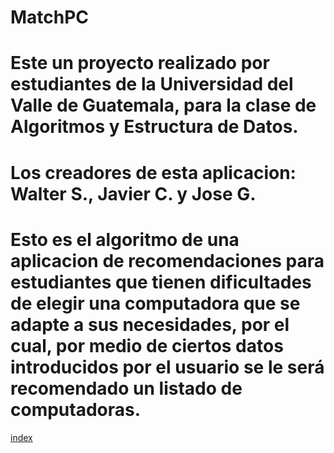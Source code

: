 # MatchPC
# Este un proyecto realizado por estudiantes de la Universidad del Valle de Guatemala, para la clase de Algoritmos y Estructura de Datos.
# 
# Los creadores de esta aplicacion: Walter S., Javier C. y Jose G.
#
# Esto es el algoritmo de una aplicacion de recomendaciones para estudiantes que tienen dificultades de elegir una computadora que se adapte a sus necesidades, por el cual, por medio de ciertos datos introducidos por el usuario se le será recomendado un listado de computadoras.

[index](https://github.com/user/repo/blob/branch/other_file.md)
